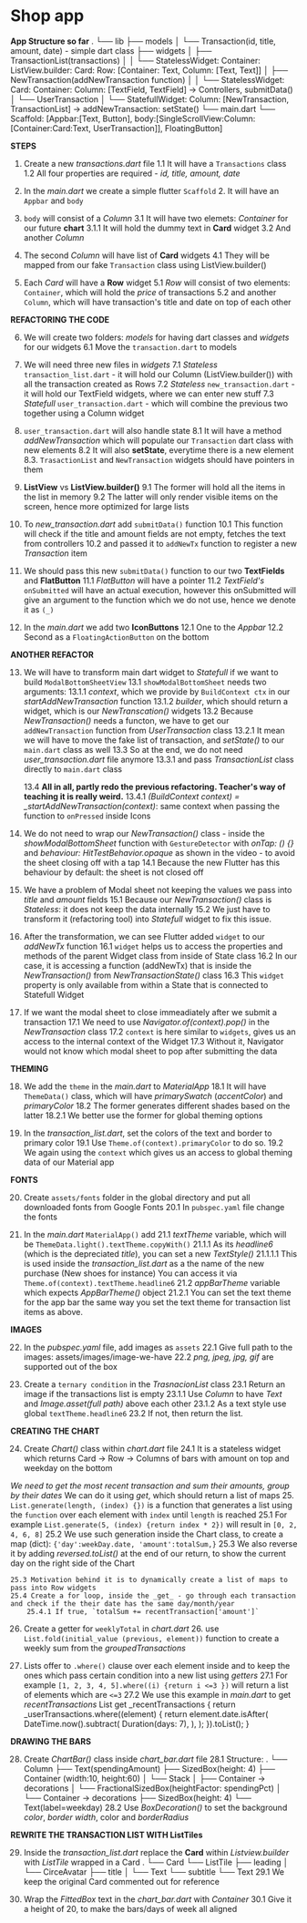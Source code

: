 # Shop app

**App Structure so far**
.
└── lib
    ├── models
    │   └── Transaction(id, title, amount, date) - simple dart class
    ├── widgets
    │   ├── TransactionList(transactions)
    │   │   └── StatelessWidget: Container: ListView.builder: Card: Row: [Container: Text, Column: [Text, Text]]
    │   ├── NewTransaction(addNewTransaction function)
    │   │   └── StatelessWidget: Card: Container: Column: [TextField, TextField] -> Controllers, submitData()
    │   └── UserTransaction
    │       └── StatefullWidget: Column: [NewTransaction, TransactionList] -> addNewTransaction: setState()
    └── main.dart
        └── Scaffold: [Appbar:[Text, Button], body:[SingleScrollView:Column:[Container:Card:Text, UserTransaction]], FloatingButton]

**STEPS**

1. Create a new _transactions.dart_ file
    1.1 It will have a `Transactions` class
    1.2 All four properties are required - _id, title, amount, date_

2. In the _main.dart_ we create a simple flutter `Scaffold`
    2. It will have an `Appbar` and `body`

3. `body` will consist of a _Column_
    3.1 It will have two elemets: _Container_ for our future **chart**
        3.1.1 It will hold the dummy text in **Card** widget
    3.2 And another _Column_

4. The second _Column_ will have list of **Card** widgets
    4.1 They will be mapped from our fake `Transaction` class using ListView.builder()

5. Each _Card_ will have a **Row** widget
    5.1 _Row_ will consist of two elements: `Container`, which will hold the _price_ of transactions
    5.2 and another `Column`, which will have transaction's title and date on top of each other

**REFACTORING THE CODE**

6. We will create two folders: _models_ for having dart classes and _widgets_ for our widgets
    6.1 Move the `transaction.dart` to models

7. We will need three new files in _widgets_
    7.1 _Stateless_ `transaction_list.dart` - it will hold our Column (ListView.builder()) with all the transaction created as Rows
    7.2 _Stateless_ `new_transaction.dart` - it will hold our TextField widgets, where we can enter new stuff
    7.3 _Statefull_ `user_transaction.dart` - which will combine the previous two together using a Column widget

8. `user_transaction.dart` will also handle state
    8.1 It will have a method _addNewTransaction_ which will populate our `Transaction` dart class with new elements
    8.2 It will also **setState**, everytime there is a new element
    8.3. `TrasactionList` and `NewTransaction` widgets should have pointers in them


9. **ListView** vs **ListView.builder()**
    9.1 The former will hold all the items in the list in memory
    9.2 The latter will only render visible items on the screen, hence more optimized for large lists

10. To *new_transaction.dart* add `submitData()` function
    10.1 This function will check if the title and amount fields are not empty, fetches the text from controllers
    10.2 and passed it to `addNewTx` function to register a new _Transaction_ item

11. We should pass this new `submitData()` function to our two **TextFields** and **FlatButton**
    11.1 _FlatButton_ will have a pointer
    11.2 _TextField's_ `onSubmitted` will have an actual execution, however this onSubmitted will give an argument to
        the function which we do not use, hence we denote it as `(_)`

12. In the _main.dart_ we add two **IconButtons**
    12.1 One to the _Appbar_
    12.2 Second as a `FloatingActionButton` on the bottom


**ANOTHER REFACTOR**

13. We will have to transform main dart widget to _Statefull_ if we want to build `ModalBottomSheetView`
    13.1 `showModalBottomSheet` needs two arguments:
        13.1.1 _context_, which we provide by `BuildContext ctx` in our _startAddNewTransaction_ function
        13.1.2 _builder_, which should return a widget, which is our _NewTranscation()_ widgets
    13.2 Because _NewTransaction()_ needs a functon, we have to get our `addNewTransaction` function from _UserTransaction_ class
        13.2.1 It mean we will have to move the fake list of transaction, and _setState()_ to our `main.dart` class as well
    13.3 So at the end, we do not need *user_transaction.dart* file anymore
        13.3.1 and pass _TransactionList_ class directly to `main.dart` class

    13.4 **All in all, partly redo the previous refactoring. Teacher's way of teaching it is really weird.**
        13.4.1 *(BuildContext context) = _startAddNewTransaction(context)*: same context when passing the function to `onPressed` inside Icons

14. We do not need to wrap our _NewTransaction()_ class - inside the _showModalBottomSheet_ function with `GestureDetector` with _onTap: () {}_
    and _behaviour: HitTestBehavior.opaque_ as shown in the video - to avoid the sheet closing off with a tap
    14.1 Because the new Flutter has this behaviour by default: the sheet is not closed off


15. We have a problem of Modal sheet not keeping the values we pass into *title* and *amount* fields
    15.1 Because our _NewTransaction()_ class is _Stateless_: it does not keep the data internally
    15.2 We just have to transform it (refactoring tool) into _Statefull_ widget to fix this issue.

16. After the transformation, we can see Flutter added `widget` to our _addNewTx_ function
    16.1 `widget` helps us to access the properties and methods of the parent Widget class from inside of State class
    16.2 In our case, it is accessing a function (addNewTx) that is inside the _NewTransaction()_
         from _NewTransactionState()_ class
    16.3 This `widget` property is only available from within a State that is connected to Statefull Widget

17. If we want the modal sheet to close immeadiately after we submit a transaction
    17.1 We need to use _Navigator.of(context).pop()_ in the _NewTransaction_ class
    17.2 `context` is here similar to `widgets`, gives us an access to the internal context of the Widget
    17.3 Without it, Navigator would not know which modal sheet to pop after submitting the data

**THEMING**

18. We add the `theme` in the _main.dart_ to *MaterialApp*
    18.1 It will have `ThemeData()` class, which will have _primarySwatch_ (_accentColor_) and _primaryColor_
    18.2 The former generates different shades based on the latter
        18.2.1 We better use the former for global theming options

19. In the *transaction_list.dart*, set the colors of the text and border to primary color
    19.1 Use `Theme.of(context).primaryColor` to do so.
    19.2 We again using the `context` which gives us an access to global theming data of our Material app

**FONTS**

20. Create `assets/fonts` folder in the global directory and put all downloaded fonts from Google Fonts
    20.1 In `pubspec.yaml` file change the fonts

21. In the _main.dart_ `MaterialApp()` add
    21.1 _textTheme_ variable, which will be `ThemeData.light().textTheme.copyWith()`
        21.1.1 As its _headline6_ (which is the depreciated _title_), you can set a new _TextStyle()_
            21.1.1.1 This is used inside the *transaction_list.dart* as a the name of the new purchase (New shoes for instance)
                     You can access it via `Theme.of(context).textTheme.headline6`
    21.2 _appBarTheme_ variable which expects _AppBarTheme()_ object
        21.2.1 You can set the text theme for the app bar the same way you set the text theme for transaction list items as above.

**IMAGES**

22. In the _pubspec.yaml_ file, add images as `assets`
    22.1 Give full path to the images: assets/images/image-we-have
    22.2 _png, jpeg, jpg, gif_ are supported out of the box

23. Create a `ternary condition` in the _TrasnacionList_ class
    23.1 Return an image if the transactions list is empty
        23.1.1 Use *Column* to have *Text* and *Image.asset(full path)* above each other
        23.1.2 As a text style use global `textTheme.headline6`
    23.2 If not, then return the list.

**CREATING THE CHART**

24. Create *Chart()* class within _chart.dart_ file
    24.1 It is a stateless widget which returns Card -> Row -> Columns of bars with amount on top and weekday on the bottom

_We need to get the most recent transaction and sum their amounts, group by their dates_
    We can do it using _get_, which should return a list of maps
25. `List.generate(length, (index) {})` is a function that generates a list using the `function` over each element with `index`
    until `length` is reached
    25.1 For example `List.generate(5, (index) {return index * 2})` will result in `[0, 2, 4, 6, 8]`
    25.2 We use such generation inside the Chart class, to create a map (dict): `{'day':weekDay.date, 'amount':totalSum,}`
    25.3 We also reverse it by adding _reversed.toList()_ at the end of our return, to show the current day on the right side of the Chart

    25.3 Motivation behind it is to dynamically create a list of maps to pass into Row widgets
    25.4 Create a for loop, inside the _get_ - go through each transaction and check if the their date has the same day/month/year
        25.4.1 If true, `totalSum += recentTransaction['amount']`
26. Create a getter for `weeklyTotal` in _chart.dart_
    26. use `List.fold(initial_value (previous, element))` function to create a weekly sum from the _groupedTransactions_

27. Lists offer to `.where()` clause over each element inside and to keep the ones which pass certain condition
    into a new list using _getters_
    27.1 For example `[1, 2, 3, 4, 5].where((i) {return i <=3 })` will return a list of elements which are `<=3`
    27.2 We use this example in _main.dart_ to get _recentTransactions_
         List<Transaction> get _recentTransactions {
            return _userTransactions.where((element) {
            return element.date.isAfter(
                DateTime.now().subtract(
                Duration(days: 7),
                ),
            );
        }).toList();
        }

**DRAWING THE BARS**

28. Create *ChartBar()* class inside *chart_bar.dart* file
    28.1 Structure:
        .
        └── Column
            ├── Text(spendingAmount)
            ├── SizedBox(height: 4)
            ├── Container (width:10, height:60)
            │   └── Stack
            │       ├── Container -> decorations
            │       └── FractionalSizedBox(heightFactor: spendingPct)
            │           └── Container -> decorations
            ├── SizedBox(height: 4)
            └── Text(label=weekday)
    28.2 Use _BoxDecoration()_ to set the background *color*, *border width*, color and *borderRadius*

**REWRITE THE TRANSACTION LIST WITH ListTiles**


29. Inside the *transaction_list.dart* replace the **Card** within _Listview.builder_ with *ListTile* wrapped in a Card
    .
    └── Card
        └── ListTile
            ├── leading
            │   └── CirceAvatar
            ├── title
            │   └── Text
            └── subtitle
                └── Text
    29.1 We keep the original Card commented out for reference

30. Wrap the _FittedBox_ text in the *chart_bar.dart* with *Container*
    30.1 Give it a height of 20, to make the bars/days of week all aligned